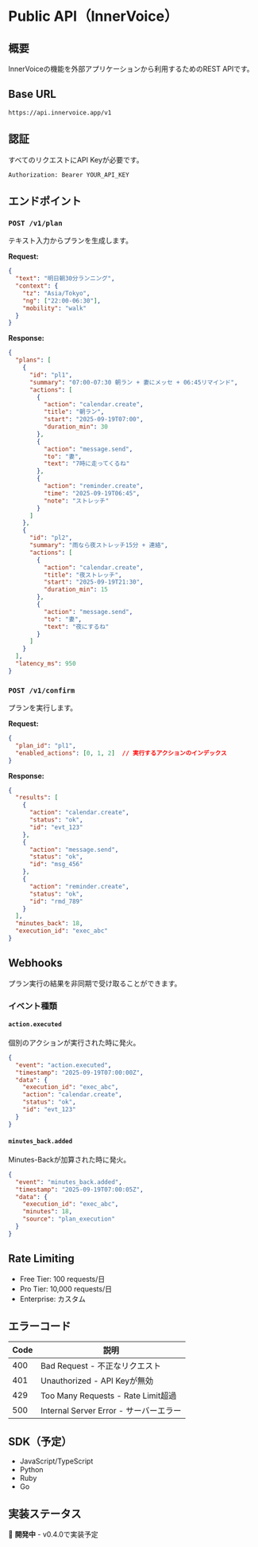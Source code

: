 # Public API（InnerVoice）

## 概要
InnerVoiceの機能を外部アプリケーションから利用するためのREST APIです。

## Base URL
```
https://api.innervoice.app/v1
```

## 認証
すべてのリクエストにAPI Keyが必要です。

```http
Authorization: Bearer YOUR_API_KEY
```

## エンドポイント

### `POST /v1/plan`
テキスト入力からプランを生成します。

**Request:**
```json
{
  "text": "明日朝30分ランニング",
  "context": {
    "tz": "Asia/Tokyo",
    "ng": ["22:00-06:30"],
    "mobility": "walk"
  }
}
```

**Response:**
```json
{
  "plans": [
    {
      "id": "pl1",
      "summary": "07:00-07:30 朝ラン + 妻にメッセ + 06:45リマインド",
      "actions": [
        {
          "action": "calendar.create",
          "title": "朝ラン",
          "start": "2025-09-19T07:00",
          "duration_min": 30
        },
        {
          "action": "message.send",
          "to": "妻",
          "text": "7時に走ってくるね"
        },
        {
          "action": "reminder.create",
          "time": "2025-09-19T06:45",
          "note": "ストレッチ"
        }
      ]
    },
    {
      "id": "pl2",
      "summary": "雨なら夜ストレッチ15分 + 連絡",
      "actions": [
        {
          "action": "calendar.create",
          "title": "夜ストレッチ",
          "start": "2025-09-19T21:30",
          "duration_min": 15
        },
        {
          "action": "message.send",
          "to": "妻",
          "text": "夜にするね"
        }
      ]
    }
  ],
  "latency_ms": 950
}
```

### `POST /v1/confirm`
プランを実行します。

**Request:**
```json
{
  "plan_id": "pl1",
  "enabled_actions": [0, 1, 2]  // 実行するアクションのインデックス
}
```

**Response:**
```json
{
  "results": [
    {
      "action": "calendar.create",
      "status": "ok",
      "id": "evt_123"
    },
    {
      "action": "message.send",
      "status": "ok",
      "id": "msg_456"
    },
    {
      "action": "reminder.create",
      "status": "ok",
      "id": "rmd_789"
    }
  ],
  "minutes_back": 18,
  "execution_id": "exec_abc"
}
```

## Webhooks
プラン実行の結果を非同期で受け取ることができます。

### イベント種類

#### `action.executed`
個別のアクションが実行された時に発火。

```json
{
  "event": "action.executed",
  "timestamp": "2025-09-19T07:00:00Z",
  "data": {
    "execution_id": "exec_abc",
    "action": "calendar.create",
    "status": "ok",
    "id": "evt_123"
  }
}
```

#### `minutes_back.added`
Minutes-Backが加算された時に発火。

```json
{
  "event": "minutes_back.added",
  "timestamp": "2025-09-19T07:00:05Z",
  "data": {
    "execution_id": "exec_abc",
    "minutes": 18,
    "source": "plan_execution"
  }
}
```

## Rate Limiting
- Free Tier: 100 requests/日
- Pro Tier: 10,000 requests/日
- Enterprise: カスタム

## エラーコード

| Code | 説明 |
|------|------|
| 400 | Bad Request - 不正なリクエスト |
| 401 | Unauthorized - API Keyが無効 |
| 429 | Too Many Requests - Rate Limit超過 |
| 500 | Internal Server Error - サーバーエラー |

## SDK（予定）
- JavaScript/TypeScript
- Python
- Ruby
- Go

## 実装ステータス
🚧 **開発中** - v0.4.0で実装予定
